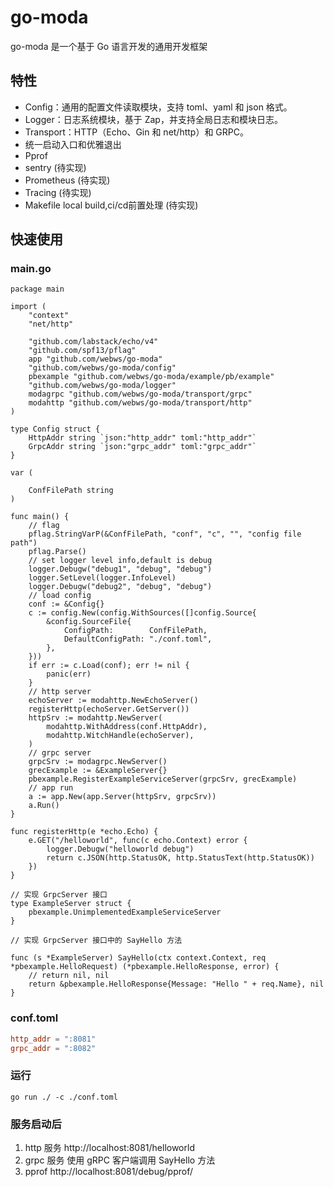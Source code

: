 # go-moda

go-moda 是一个基于 Go 语言开发的通用开发框架
## 特性
- Config：通用的配置文件读取模块，支持 toml、yaml 和 json 格式。
- Logger：日志系统模块，基于 Zap，并支持全局日志和模块日志。
- Transport：HTTP（Echo、Gin 和 net/http）和 GRPC。
- 统一启动入口和优雅退出
- Pprof
- sentry (待实现)
- Prometheus (待实现)
- Tracing (待实现)
- Makefile local build,ci/cd前置处理 (待实现)

## 快速使用
### main.go
```golang
package main

import (
	"context"
	"net/http"

	"github.com/labstack/echo/v4"
	"github.com/spf13/pflag"
	app "github.com/webws/go-moda"
	"github.com/webws/go-moda/config"
	pbexample "github.com/webws/go-moda/example/pb/example"
	"github.com/webws/go-moda/logger"
	modagrpc "github.com/webws/go-moda/transport/grpc"
	modahttp "github.com/webws/go-moda/transport/http"
)

type Config struct {
	HttpAddr string `json:"http_addr" toml:"http_addr"`
	GrpcAddr string `json:"grpc_addr" toml:"grpc_addr"`
}

var (

	ConfFilePath string
)

func main() {
	// flag
	pflag.StringVarP(&ConfFilePath, "conf", "c", "", "config file path")
	pflag.Parse()
	// set logger level info,default is debug
	logger.Debugw("debug1", "debug", "debug")
	logger.SetLevel(logger.InfoLevel)
	logger.Debugw("debug2", "debug", "debug")
	// load config
	conf := &Config{}
	c := config.New(config.WithSources([]config.Source{
		&config.SourceFile{
			ConfigPath:        ConfFilePath,
			DefaultConfigPath: "./conf.toml",
		},
	}))
	if err := c.Load(conf); err != nil {
		panic(err)
	}
	// http server
	echoServer := modahttp.NewEchoServer()
	registerHttp(echoServer.GetServer())
	httpSrv := modahttp.NewServer(
		modahttp.WithAddress(conf.HttpAddr),
		modahttp.WitchHandle(echoServer),
	)
	// grpc server
	grpcSrv := modagrpc.NewServer()
	grecExample := &ExampleServer{}
	pbexample.RegisterExampleServiceServer(grpcSrv, grecExample)
	// app run
	a := app.New(app.Server(httpSrv, grpcSrv))
	a.Run()
}

func registerHttp(e *echo.Echo) {
	e.GET("/helloworld", func(c echo.Context) error {
		logger.Debugw("helloworld debug")
		return c.JSON(http.StatusOK, http.StatusText(http.StatusOK))
	})
}

// 实现 GrpcServer 接口
type ExampleServer struct {
	pbexample.UnimplementedExampleServiceServer
}

// 实现 GrpcServer 接口中的 SayHello 方法

func (s *ExampleServer) SayHello(ctx context.Context, req *pbexample.HelloRequest) (*pbexample.HelloResponse, error) {
	// return nil, nil
	return &pbexample.HelloResponse{Message: "Hello " + req.Name}, nil
}

```
### conf.toml
```toml
http_addr = ":8081"
grpc_addr = ":8082"
```
### 运行
```shell
go run ./ -c ./conf.toml
```
### 服务启动后
1. http 服务 http://localhost:8081/helloworld
2. grpc 服务 使用 gRPC 客户端调用 SayHello 方法
3. pprof http://localhost:8081/debug/pprof/

